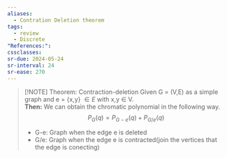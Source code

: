 ```yaml
---
aliases:
  - Contration Deletion theorem
tags:
  - review
  - Discrete
"References:": 
cssclasses:
sr-due: 2024-05-24
sr-interval: 24
sr-ease: 270
---
```


> [!NOTE] Theorem: Contraction-deletion 
> Given G = (V,E) as a simple graph and e = {x,y} $\in E$ with x,y $\in$ V.  
> **Then:** We can obtain the chromatic polynomial in the following way. 
> $$
> P_G(q)=P_{G-e}(q) + P_{G/e}(q)
> $$
> + G-e: Graph when the edge e is deleted
> + G/e: Graph when the edge e is contracted(join the vertices that the edge is conecting)


